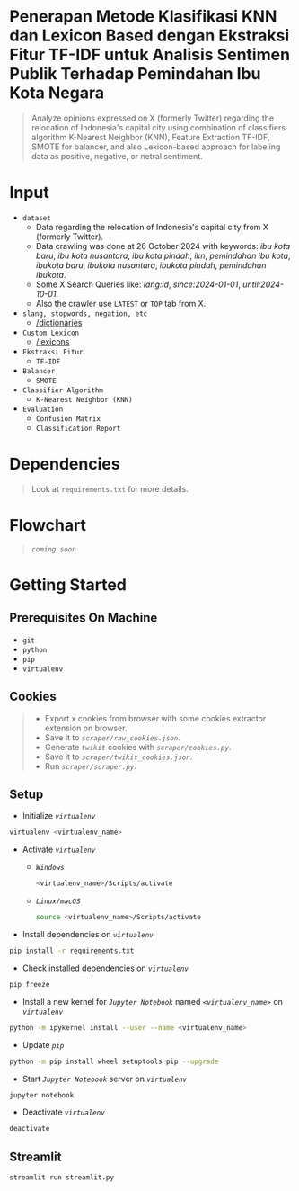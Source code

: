 # Penerapan Metode Klasifikasi KNN dan Lexicon Based dengan Ekstraksi Fitur TF-IDF untuk Analisis Sentimen Publik Terhadap Pemindahan Ibu Kota Negara

> Analyze opinions expressed on X (formerly Twitter) regarding the relocation of Indonesia's capital city using combination of classifiers algorithm K-Nearest Neighbor (KNN), Feature Extraction TF-IDF, SMOTE for balancer, and also Lexicon-based approach for labeling data as positive, negative, or netral sentiment.

# Input

- `dataset`
  - Data regarding the relocation of Indonesia's capital city from X (formerly Twitter).
  - Data crawling was done at 26 October 2024 with keywords: _ibu kota baru_, _ibu kota nusantara_, _ibu kota pindah_, _ikn_, _pemindahan ibu kota_, _ibukota baru_, _ibukota nusantara_, _ibukota pindah_, _pemindahan ibukota_.
  - Some X Search Queries like: _lang:id_, _since:2024-01-01_, _until:2024-10-01_.
  - Also the crawler use `LATEST` or `TOP` tab from X.
- `slang, stopwords, negation, etc`
  - [/dictionaries](https://github.com/rfqma/skripsi/tree/master/dictionaries)
- `Custom Lexicon`
  - [/lexicons](https://github.com/rfqma/skripsi/tree/master/lexicons)
- `Ekstraksi Fitur`
  - `TF-IDF`
- `Balancer`
  - `SMOTE`
- `Classifier Algorithm`
  - `K-Nearest Neighbor (KNN)`
- `Evaluation`
  - `Confusion Matrix`
  - `Classification Report`

# Dependencies

> Look at `requirements.txt` for more details.

# Flowchart

> _`coming soon`_

# Getting Started

## Prerequisites On Machine

- `git`
- `python`
- `pip`
- `virtualenv`

## Cookies

> - Export x cookies from browser with some cookies extractor extension on browser.
> - Save it to _`scraper/raw_cookies.json`_.
> - Generate _`twikit`_ cookies with _`scraper/cookies.py`_.
> - Save it to _`scraper/twikit_cookies.json`_.
> - Run _`scraper/scraper.py`_.

## Setup

- Initialize _`virtualenv`_

```bash
virtualenv <virtualenv_name>
```

- Activate _`virtualenv`_

  - _`Windows`_
    ```bash
    <virtualenv_name>/Scripts/activate
    ```
  - _`Linux/macOS`_
    ```bash
    source <virtualenv_name>/Scripts/activate
    ```

- Install dependencies on _`virtualenv`_

```bash
pip install -r requirements.txt
```

- Check installed dependencies on _`virtualenv`_

```bash
pip freeze
```

- Install a new kernel for _`Jupyter Notebook`_ named _`<virtualenv_name>`_ on _`virtualenv`_

```bash
python -m ipykernel install --user --name <virtualenv_name>
```

- Update _`pip`_

```bash
python -m pip install wheel setuptools pip --upgrade
```

- Start _`Jupyter Notebook`_ server on _`virtualenv`_

```bash
jupyter notebook
```

- Deactivate _`virtualenv`_

```bash
deactivate
```

## Streamlit

```bash
streamlit run streamlit.py
```

<!-- # NOTES!!

> [!WARNING]
> googletrans==3.1.0a0 use older version of httpx, which is not compatible with twikit==2.1.2, twikit use httpx latest version. -->
